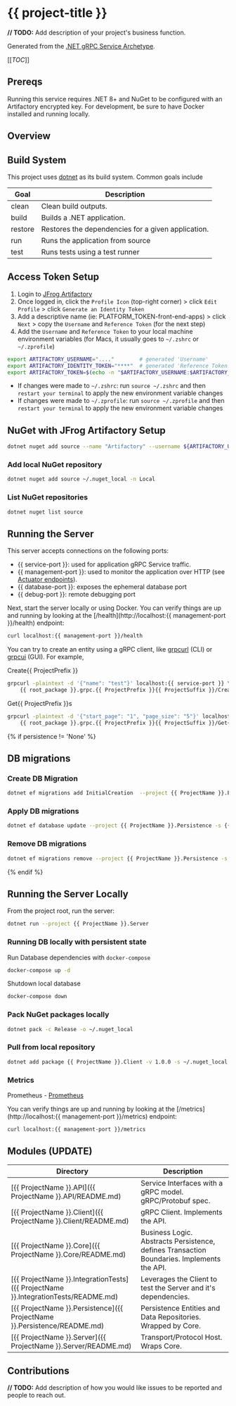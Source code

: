 # {{ project-title }}

**// TODO:** Add description of your project's business function.

Generated from the [.NET gRPC Service Archetype](https://github.com/p6m-dev/dotnet-grpc-service-archetype).

[[_TOC_]]

## Prereqs
Running this service requires .NET 8+ and NuGet to be configured with an Artifactory encrypted key. 
For development, be sure to have Docker installed and running locally.

## Overview


## Build System
This project uses [dotnet](https://learn.microsoft.com/en-us/dotnet/core/tools/dotnet#general) as its build system. Common goals include

| Goal    | Description                                        |
|---------|----------------------------------------------------|
| clean   | Clean build outputs.                               |
| build   | Builds a .NET application.                         |
| restore | Restores the dependencies for a given application. |
| run     | Runs the application from source                   |
| test    | Runs tests using a test runner                     |

## **Access Token Setup**
1. Login to [JFrog Artifactory](https://p6m.jfrog.io/)
2. Once logged in, click the `Profile Icon` (top-right corner) > click `Edit Profile` > click `Generate an Identity Token`
3. Add a descriptive name (ie: PLATFORM_TOKEN-front-end-apps) > click `Next` > copy the `Username` and `Reference Token` (for the next step)
4. Add the `Username` and `Reference Token` to your local machine environment variables (for Macs, it usually goes to `~/.zshrc` or `~/.zprofile`)
```bash
export ARTIFACTORY_USERNAME="...."        # generated 'Username'
export ARTIFACTORY_IDENTITY_TOKEN="****"  # generated 'Reference Token'
export ARTIFACTORY_TOKEN=$(echo -n "$ARTIFACTORY_USERNAME:$ARTIFACTORY_IDENTITY_TOKEN" | base64)
```
   - If changes were made to `~/.zshrc`: run `source ~/.zshrc` and then `restart your terminal` to apply the new environment variable changes
   - If changes were made to `~/.zprofile`: run `source ~/.zprofile` and then `restart your terminal` to apply the new environment variable changes


## NuGet with JFrog Artifactory Setup
```bash
dotnet nuget add source --name "Artifactory" --username ${ARTIFACTORY_USERNAME} --password ${ARTIFACTORY_IDENTITY_TOKEN} --store-password-in-clear-text "https://p6m.jfrog.io/artifactory/api/nuget/{{ org_name }}-{{ solution-name }}-nuget"
```

### Add local NuGet repository
```bash
dotnet nuget add source ~/.nuget_local -n Local
```

### List NuGet repositories
```bash
dotnet nuget list source
```

## Running the Server
This server accepts connections on the following ports:
- {{ service-port }}: used for application gRPC Service traffic.
- {{ management-port }}: used to monitor the application over HTTP (see [Actuator endpoints](https://docs.spring.io/spring-boot/docs/current/reference/html/actuator.html#actuator.endpoints)).
- {{ database-port }}: exposes the ephemeral database port
- {{ debug-port }}: remote debugging port


Next, start the server locally or using Docker. You can verify things are up and running by looking at the [/health](http://localhost:{{ management-port }}/health) endpoint:
```bash
curl localhost:{{ management-port }}/health
```

You can try to create an entity using a gRPC client, like [grpcurl](https://github.com/fullstorydev/grpcurl) (CLI) or [grpcui](https://github.com/fullstorydev/grpcui) (GUI).
For example,

Create{{ ProjectPrefix }}
```bash
grpcurl -plaintext -d '{"name": "test"}' localhost:{{ service-port }} \
    {{ root_package }}.grpc.{{ ProjectPrefix }}{{ ProjectSuffix }}/Create{{ ProjectPrefix }}
```
Get{{ ProjectPrefix }}s
```bash
grpcurl -plaintext -d '{"start_page": "1", "page_size": "5"}' localhost:{{ service-port }} \
    {{ root_package }}.grpc.{{ ProjectPrefix }}{{ ProjectSuffix }}/Get{{ ProjectPrefix }}s
```
{% if persistence != 'None' %}
## DB migrations
### Create DB Migration
```bash
dotnet ef migrations add InitialCreation  --project {{ ProjectName }}.Persistence -s {{ ProjectName }}.Server
```

### Apply DB migrations
```bash
dotnet ef database update --project {{ ProjectName }}.Persistence -s {{ ProjectName }}.Server
```

### Remove DB migrations
```bash
dotnet ef migrations remove --project {{ ProjectName }}.Persistence -s {{ ProjectName }}.Server
```
{% endif %}

## Running the Server Locally
From the project root, run the server:
```bash
dotnet run --project {{ ProjectName }}.Server
```

### Running DB locally with persistent state
Run Database dependencies with `docker-compose`
```bash 
docker-compose up -d
```

Shutdown local database
```bash 
docker-compose down
```

### Pack NuGet packages locally
```sh
dotnet pack -c Release -o ~/.nuget_local
```

### Pull from local repository
```sh
dotnet add package {{ ProjectName }}.Client -v 1.0.0 -s ~/.nuget_local
```

### Metrics
Prometheus - [Prometheus](https://github.com/prometheus-net/prometheus-net)

You can verify things are up and running by looking at the [/metrics](http://localhost:{{ management-port }}/metrics) endpoint:
```bash
curl localhost:{{ management-port }}/metrics
```

## Modules (UPDATE)

| Directory                                                                 | Description                                                                                |
|---------------------------------------------------------------------------|--------------------------------------------------------------------------------------------|
| [{{ ProjectName }}.API]({{ ProjectName }}.API/README.md)                              | Service Interfaces with a gRPC model. gRPC/Protobuf spec.                                  |
| [{{ ProjectName }}.Client]({{ ProjectName }}.Client/README.md)                        | gRPC Client. Implements the API.                                                           |
| [{{ ProjectName }}.Core]({{ ProjectName }}.Core/README.md)                            | Business Logic. Abstracts Persistence, defines Transaction Boundaries. Implements the API. |
| [{{ ProjectName }}.IntegrationTests]({{ ProjectName }}.IntegrationTests/README.md)    | Leverages the Client to test the Server and it's dependencies.                             |
| [{{ ProjectName }}.Persistence]({{ ProjectName }}.Persistence/README.md)              | Persistence Entities and Data Repositories. Wrapped by Core.                               | 
| [{{ ProjectName }}.Server]({{ ProjectName }}.Server/README.md)                        | Transport/Protocol Host.  Wraps Core.                                                      |

## Contributions
**// TODO:** Add description of how you would like issues to be reported and people to reach out.